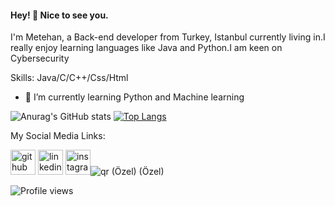 #### Hey! 	:vulcan_salute: Nice to see you.
I'm Metehan, a Back-end developer from Turkey, Istanbul currently living in.I really enjoy learning languages like Java and Python.I am keen on Cybersecurity

Skills: Java/C/C++/Css/Html


- 🌱 I’m currently learning Python and Machine learning  


![Anurag's GitHub stats](https://github-readme-stats.vercel.app/api?username=mgmetehan&hide=str&show_icons=true&theme=jolly)
[![Top Langs](https://github-readme-stats.vercel.app/api/top-langs/?username=mgmetehan&layout=compact&theme=midnight-purple)](https://github.com/anuraghazra/github-readme-stats)


My Social Media Links: 


[<img src='https://cdn.jsdelivr.net/npm/simple-icons@3.0.1/icons/github.svg' alt='github' height='40'>](https://github.com//mgmetehan)  [<img src='https://cdn.jsdelivr.net/npm/simple-icons@3.0.1/icons/linkedin.svg' alt='linkedin' height='40'>](https://www.linkedin.com/in//metehan-gültekin-b224a3147//)  [<img src='https://cdn.jsdelivr.net/npm/simple-icons@3.0.1/icons/instagram.svg' alt='instagram' height='40'>](https://www.instagram.com/mgmetehan/)![qr (Özel) (Özel)](https://user-images.githubusercontent.com/41691766/109403932-56893f80-7972-11eb-8343-dce22035eba5.png)






![Profile views](https://gpvc.arturio.dev/mgmetehan)  
